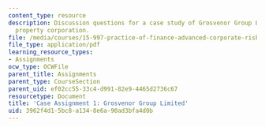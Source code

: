 ```yaml
---
content_type: resource
description: Discussion questions for a case study of Grosvenor Group Limited, a British
  property corporation.
file: /media/courses/15-997-practice-of-finance-advanced-corporate-risk-management-spring-2009/3962f4d15bc8a1348e6a90ad3bfa4d0b_MIT15_997s09_assn01_case01.pdf
file_type: application/pdf
learning_resource_types:
- Assignments
ocw_type: OCWFile
parent_title: Assignments
parent_type: CourseSection
parent_uid: ef02cc55-33c4-d991-82e9-4465d2736c67
resourcetype: Document
title: 'Case Assignment 1: Grosvenor Group Limited'
uid: 3962f4d1-5bc8-a134-8e6a-90ad3bfa4d0b
---
```

